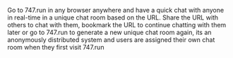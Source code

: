 Go to 747.run in any browser anywhere and have a quick chat with anyone in real-time in a unique chat room based on the URL. Share the URL with others to chat with them, bookmark the URL to continue chatting with them later or go to 747.run to generate a new unique chat room again, its an anonymously distributed system and users are assigned their own chat room when they first visit 747.run
